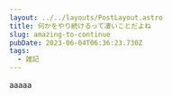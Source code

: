 ```yaml
---
layout: ../../layouts/PostLayout.astro
title: 何かをやり続けるって凄いことだよね
slug: amazing-to-continue
pubDate: 2023-06-04T06:36:23.730Z
tags:
  - 雑記
---
```

aaaaa